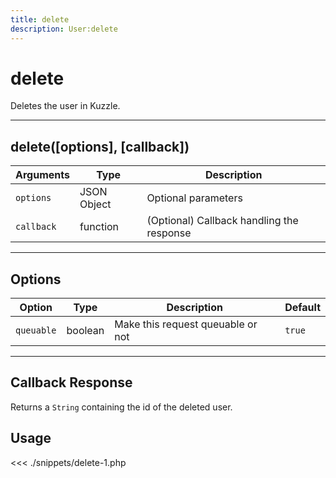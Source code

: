 ```yaml
---
title: delete
description: User:delete
---
```


# delete

Deletes the user in Kuzzle.

---

## delete([options], [callback])

| Arguments  | Type        | Description                               |
| ---------- | ----------- | ----------------------------------------- |
| `options`  | JSON Object | Optional parameters                       |
| `callback` | function    | (Optional) Callback handling the response |

---

## Options

| Option     | Type    | Description                       | Default |
| ---------- | ------- | --------------------------------- | ------- |
| `queuable` | boolean | Make this request queuable or not | `true`  |

---

## Callback Response

Returns a `String` containing the id of the deleted user.

## Usage

<<< ./snippets/delete-1.php

